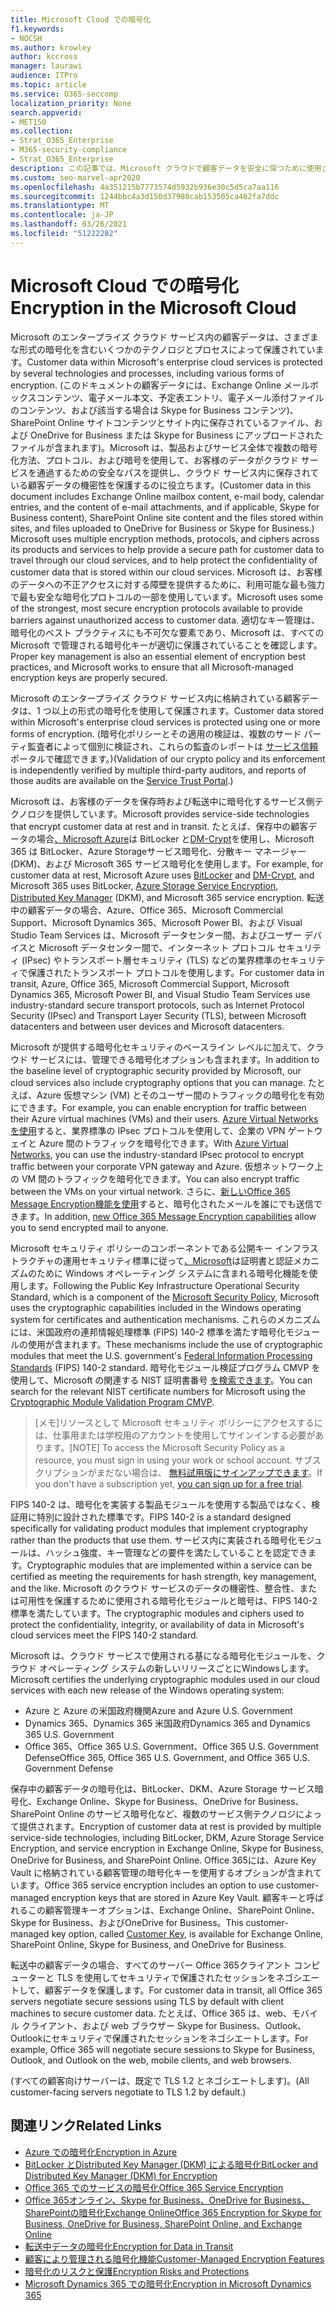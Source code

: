 ```yaml
---
title: Microsoft Cloud での暗号化
f1.keywords:
- NOCSH
ms.author: krowley
author: kccross
manager: laurawi
audience: ITPro
ms.topic: article
ms.service: O365-seccomp
localization_priority: None
search.appverid:
- MET150
ms.collection:
- Strat_O365_Enterprise
- M365-security-compliance
- Strat_O365_Enterprise
description: この記事では、Microsoft クラウドで顧客データを安全に保つために使用されるさまざまな形式の暗号化の概要について説明します。
ms.custom: seo-marvel-apr2020
ms.openlocfilehash: 4a351215b7773574d5932b936e30c5d5ca7aa116
ms.sourcegitcommit: 1244bbc4a3d150d37980cab153505ca462fa7ddc
ms.translationtype: MT
ms.contentlocale: ja-JP
ms.lasthandoff: 03/26/2021
ms.locfileid: "51222282"
---
```

# <a name="encryption-in-the-microsoft-cloud"></a><span data-ttu-id="69c9c-103">Microsoft Cloud での暗号化</span><span class="sxs-lookup"><span data-stu-id="69c9c-103">Encryption in the Microsoft Cloud</span></span>

<span data-ttu-id="69c9c-104">Microsoft のエンタープライズ クラウド サービス内の顧客データは、さまざまな形式の暗号化を含むいくつかのテクノロジとプロセスによって保護されています。</span><span class="sxs-lookup"><span data-stu-id="69c9c-104">Customer data within Microsoft's enterprise cloud services is protected by several technologies and processes, including various forms of encryption.</span></span> <span data-ttu-id="69c9c-105">(このドキュメントの顧客データには、Exchange Online メールボックスコンテンツ、電子メール本文、予定表エントリ、電子メール添付ファイルのコンテンツ、および該当する場合は Skype for Business コンテンツ)、SharePoint Online サイトコンテンツとサイト内に保存されているファイル、および OneDrive for Business または Skype for Business にアップロードされたファイルが含まれます)。Microsoft は、製品およびサービス全体で複数の暗号化方法、プロトコル、および暗号を使用して、お客様のデータがクラウド サービスを通過するための安全なパスを提供し、クラウド サービス内に保存されている顧客データの機密性を保護するのに役立ちます。</span><span class="sxs-lookup"><span data-stu-id="69c9c-105">(Customer data in this document includes Exchange Online mailbox content, e-mail body, calendar entries, and the content of e-mail attachments, and if applicable, Skype for Business content), SharePoint Online site content and the files stored within sites, and files uploaded to OneDrive for Business or Skype for Business.) Microsoft uses multiple encryption methods, protocols, and ciphers across its products and services to help provide a secure path for customer data to travel through our cloud services, and to help protect the confidentiality of customer data that is stored within our cloud services.</span></span> <span data-ttu-id="69c9c-106">Microsoft は、お客様のデータへの不正アクセスに対する障壁を提供するために、利用可能な最も強力で最も安全な暗号化プロトコルの一部を使用しています。</span><span class="sxs-lookup"><span data-stu-id="69c9c-106">Microsoft uses some of the strongest, most secure encryption protocols available to provide barriers against unauthorized access to customer data.</span></span> <span data-ttu-id="69c9c-107">適切なキー管理は、暗号化のベスト プラクティスにも不可欠な要素であり、Microsoft は、すべての Microsoft で管理される暗号化キーが適切に保護されていることを確認します。</span><span class="sxs-lookup"><span data-stu-id="69c9c-107">Proper key management is also an essential element of encryption best practices, and Microsoft works to ensure that all Microsoft-managed encryption keys are properly secured.</span></span>

<span data-ttu-id="69c9c-108">Microsoft のエンタープライズ クラウド サービス内に格納されている顧客データは、1 つ以上の形式の暗号化を使用して保護されます。</span><span class="sxs-lookup"><span data-stu-id="69c9c-108">Customer data stored within Microsoft's enterprise cloud services is protected using one or more forms of encryption.</span></span> <span data-ttu-id="69c9c-109">(暗号化ポリシーとその適用の検証は、複数のサード パーティ監査者によって個別に検証され、これらの監査のレポートは [サービス信頼](https://aka.ms/stp)ポータルで確認できます。)</span><span class="sxs-lookup"><span data-stu-id="69c9c-109">(Validation of our crypto policy and its enforcement is independently verified by multiple third-party auditors, and reports of those audits are available on the [Service Trust Portal](https://aka.ms/stp).)</span></span>

<span data-ttu-id="69c9c-110">Microsoft は、お客様のデータを保存時および転送中に暗号化するサービス側テクノロジを提供しています。</span><span class="sxs-lookup"><span data-stu-id="69c9c-110">Microsoft provides service-side technologies that encrypt customer data at rest and in transit.</span></span> <span data-ttu-id="69c9c-111">たとえば、保存中の顧客データの場合[、Microsoft Azure](/windows/device-security/bitlocker/bitlocker-overview)は BitLocker と[DM-Crypt](https://en.wikipedia.org/wiki/Dm-crypt)を使用し、Microsoft 365 は BitLocker、Azure Storage[](/azure/)サービス暗号化、分散キー マネージャー [](./exchange-online-secures-email-secrets.md) (DKM)、および Microsoft 365 サービス暗号化を使用します。</span><span class="sxs-lookup"><span data-stu-id="69c9c-111">For example, for customer data at rest, Microsoft Azure uses [BitLocker](/windows/device-security/bitlocker/bitlocker-overview) and [DM-Crypt](https://en.wikipedia.org/wiki/Dm-crypt), and Microsoft 365 uses BitLocker, [Azure Storage Service Encryption](/azure/), [Distributed Key Manager](./exchange-online-secures-email-secrets.md) (DKM), and Microsoft 365 service encryption.</span></span> <span data-ttu-id="69c9c-112">転送中の顧客データの場合、Azure、Office 365、Microsoft Commercial Support、Microsoft Dynamics 365、Microsoft Power BI、および Visual Studio Team Services は、Microsoft データセンター間、およびユーザー デバイスと Microsoft データセンター間で、インターネット プロトコル セキュリティ (IPsec) やトランスポート層セキュリティ (TLS) などの業界標準のセキュリティで保護されたトランスポート プロトコルを使用します。</span><span class="sxs-lookup"><span data-stu-id="69c9c-112">For customer data in transit, Azure, Office 365, Microsoft Commercial Support, Microsoft Dynamics 365, Microsoft Power BI, and Visual Studio Team Services use industry-standard secure transport protocols, such as Internet Protocol Security (IPsec) and Transport Layer Security (TLS), between Microsoft datacenters and between user devices and Microsoft datacenters.</span></span>

<span data-ttu-id="69c9c-113">Microsoft が提供する暗号化セキュリティのベースライン レベルに加えて、クラウド サービスには、管理できる暗号化オプションも含まれます。</span><span class="sxs-lookup"><span data-stu-id="69c9c-113">In addition to the baseline level of cryptographic security provided by Microsoft, our cloud services also include cryptography options that you can manage.</span></span> <span data-ttu-id="69c9c-114">たとえば、Azure 仮想マシン (VM) とそのユーザー間のトラフィックの暗号化を有効にできます。</span><span class="sxs-lookup"><span data-stu-id="69c9c-114">For example, you can enable encryption for traffic between their Azure virtual machines (VMs) and their users.</span></span> <span data-ttu-id="69c9c-115">[Azure Virtual Networks を使用](https://azure.microsoft.com/services/virtual-network/)すると、業界標準の IPsec プロトコルを使用して、企業の VPN ゲートウェイと Azure 間のトラフィックを暗号化できます。</span><span class="sxs-lookup"><span data-stu-id="69c9c-115">With [Azure Virtual Networks](https://azure.microsoft.com/services/virtual-network/), you can use the industry-standard IPsec protocol to encrypt traffic between your corporate VPN gateway and Azure.</span></span> <span data-ttu-id="69c9c-116">仮想ネットワーク上の VM 間のトラフィックを暗号化できます。</span><span class="sxs-lookup"><span data-stu-id="69c9c-116">You can also encrypt traffic between the VMs on your virtual network.</span></span> <span data-ttu-id="69c9c-117">さらに、[新しいOffice 365 Message Encryption機能を使用](set-up-new-message-encryption-capabilities.md)すると、暗号化されたメールを誰にでも送信できます。</span><span class="sxs-lookup"><span data-stu-id="69c9c-117">In addition, [new Office 365 Message Encryption capabilities](set-up-new-message-encryption-capabilities.md) allow you to send encrypted mail to anyone.</span></span>

<span data-ttu-id="69c9c-118">Microsoft セキュリティ ポリシーのコンポーネントである公開キー インフラストラクチャの運用セキュリティ標準に従って[、Microsoft](https://servicetrust.microsoft.com/ViewPage/TrustDocuments?command=Download&downloadType=Document&downloadId=5868ecc8-50b7-4f91-b43f-640e2b99e86e&docTab=6d000410-c9e9-11e7-9a91-892aae8839ad_FAQ%20and%20White%20Papers)は証明書と認証メカニズムのために Windows オペレーティング システムに含まれる暗号化機能を使用します。</span><span class="sxs-lookup"><span data-stu-id="69c9c-118">Following the Public Key Infrastructure Operational Security Standard, which is a component of the [Microsoft Security Policy](https://servicetrust.microsoft.com/ViewPage/TrustDocuments?command=Download&downloadType=Document&downloadId=5868ecc8-50b7-4f91-b43f-640e2b99e86e&docTab=6d000410-c9e9-11e7-9a91-892aae8839ad_FAQ%20and%20White%20Papers), Microsoft uses the cryptographic capabilities included in the Windows operating system for certificates and authentication mechanisms.</span></span> <span data-ttu-id="69c9c-119">これらのメカニズムには、米国政府の連邦情報処理標準[](https://csrc.nist.gov/publications/PubsFIPS.html) (FIPS) 140-2 標準を満たす暗号化モジュールの使用が含まれます。</span><span class="sxs-lookup"><span data-stu-id="69c9c-119">These mechanisms include the use of cryptographic modules that meet the U.S. government's [Federal Information Processing Standards](https://csrc.nist.gov/publications/PubsFIPS.html) (FIPS) 140-2 standard.</span></span> <span data-ttu-id="69c9c-120">暗号化モジュール検証プログラム CMVP を使用して、Microsoft の関連する NIST 証明書番号 [を検索できます](https://csrc.nist.gov/projects/cryptographic-module-validation-program/validated-modules/search)。</span><span class="sxs-lookup"><span data-stu-id="69c9c-120">You can search for the relevant NIST certificate numbers for Microsoft using the [Cryptographic Module Validation Program CMVP](https://csrc.nist.gov/projects/cryptographic-module-validation-program/validated-modules/search).</span></span>

> <span data-ttu-id="69c9c-121">[メモ]リソースとして Microsoft セキュリティ ポリシーにアクセスするには、仕事用または学校用のアカウントを使用してサインインする必要があります。</span><span class="sxs-lookup"><span data-stu-id="69c9c-121">[NOTE] To access the Microsoft Security Policy as a resource, you must sign in using your work or school account.</span></span> <span data-ttu-id="69c9c-122">サブスクリプションがまだない場合は、 [無料試用版にサインアップできます](https://servicetrust.microsoft.com/Home/TrialSubscriptions)。</span><span class="sxs-lookup"><span data-stu-id="69c9c-122">If you don't have a subscription yet, [you can sign up for a free trial](https://servicetrust.microsoft.com/Home/TrialSubscriptions).</span></span>

<span data-ttu-id="69c9c-123">FIPS 140-2 は、暗号化を実装する製品モジュールを使用する製品ではなく、検証用に特別に設計された標準です。</span><span class="sxs-lookup"><span data-stu-id="69c9c-123">FIPS 140-2 is a standard designed specifically for validating product modules that implement cryptography rather than the products that use them.</span></span> <span data-ttu-id="69c9c-124">サービス内に実装される暗号化モジュールは、ハッシュ強度、キー管理などの要件を満たしていることを認定できます。</span><span class="sxs-lookup"><span data-stu-id="69c9c-124">Cryptographic modules that are implemented within a service can be certified as meeting the requirements for hash strength, key management, and the like.</span></span> <span data-ttu-id="69c9c-125">Microsoft のクラウド サービスのデータの機密性、整合性、または可用性を保護するために使用される暗号化モジュールと暗号は、FIPS 140-2 標準を満たしています。</span><span class="sxs-lookup"><span data-stu-id="69c9c-125">The cryptographic modules and ciphers used to protect the confidentiality, integrity, or availability of data in Microsoft's cloud services meet the FIPS 140-2 standard.</span></span>

<span data-ttu-id="69c9c-126">Microsoft は、クラウド サービスで使用される基になる暗号化モジュールを、クラウド オペレーティング システムの新しいリリースごとにWindowsします。</span><span class="sxs-lookup"><span data-stu-id="69c9c-126">Microsoft certifies the underlying cryptographic modules used in our cloud services with each new release of the Windows operating system:</span></span>

- <span data-ttu-id="69c9c-127">Azure と Azure の米国政府機関</span><span class="sxs-lookup"><span data-stu-id="69c9c-127">Azure and Azure U.S. Government</span></span>
- <span data-ttu-id="69c9c-128">Dynamics 365、Dynamics 365 米国政府</span><span class="sxs-lookup"><span data-stu-id="69c9c-128">Dynamics 365 and Dynamics 365 U.S. Government</span></span>
- <span data-ttu-id="69c9c-129">Office 365、Office 365 U.S. Government、Office 365 U.S. Government Defense</span><span class="sxs-lookup"><span data-stu-id="69c9c-129">Office 365, Office 365 U.S. Government, and Office 365 U.S. Government Defense</span></span>

<span data-ttu-id="69c9c-130">保存中の顧客データの暗号化は、BitLocker、DKM、Azure Storage サービス暗号化、Exchange Online、Skype for Business、OneDrive for Business、SharePoint Online のサービス暗号化など、複数のサービス側テクノロジによって提供されます。</span><span class="sxs-lookup"><span data-stu-id="69c9c-130">Encryption of customer data at rest is provided by multiple service-side technologies, including BitLocker, DKM, Azure Storage Service Encryption, and service encryption in Exchange Online, Skype for Business, OneDrive for Business, and SharePoint Online.</span></span> <span data-ttu-id="69c9c-131">Office 365には、Azure Key Vault に格納されている顧客管理の暗号化キーを使用するオプションが含まれています。</span><span class="sxs-lookup"><span data-stu-id="69c9c-131">Office 365 service encryption includes an option to use customer-managed encryption keys that are stored in Azure Key Vault.</span></span> <span data-ttu-id="69c9c-132">顧客キーと呼ばれるこの顧客管理キー[](./customer-key-overview.md)オプションは、Exchange Online、SharePoint Online、Skype for Business、およびOneDrive for Business。</span><span class="sxs-lookup"><span data-stu-id="69c9c-132">This customer-managed key option, called [Customer Key](./customer-key-overview.md), is available for Exchange Online, SharePoint Online, Skype for Business, and OneDrive for Business.</span></span>

<span data-ttu-id="69c9c-133">転送中の顧客データの場合、すべてのサーバー Office 365クライアント コンピューターと TLS を使用してセキュリティで保護されたセッションをネゴシエートして、顧客データを保護します。</span><span class="sxs-lookup"><span data-stu-id="69c9c-133">For customer data in transit, all Office 365 servers negotiate secure sessions using TLS by default with client machines to secure customer data.</span></span> <span data-ttu-id="69c9c-134">たとえば、Office 365 は、web、モバイル クライアント、および web ブラウザー Skype for Business、Outlook、Outlookにセキュリティで保護されたセッションをネゴシエートします。</span><span class="sxs-lookup"><span data-stu-id="69c9c-134">For example, Office 365 will negotiate secure sessions to Skype for Business, Outlook, and Outlook on the web, mobile clients, and web browsers.</span></span>

<span data-ttu-id="69c9c-135">(すべての顧客向けサーバーは、既定で TLS 1.2 とネゴシエートします)。</span><span class="sxs-lookup"><span data-stu-id="69c9c-135">(All customer-facing servers negotiate to TLS 1.2 by default.)</span></span>

## <a name="related-links"></a><span data-ttu-id="69c9c-136">関連リンク</span><span class="sxs-lookup"><span data-stu-id="69c9c-136">Related Links</span></span>

- [<span data-ttu-id="69c9c-137">Azure での暗号化</span><span class="sxs-lookup"><span data-stu-id="69c9c-137">Encryption in Azure</span></span>](office-365-azure-encryption.md)
- [<span data-ttu-id="69c9c-138">BitLocker とDistributed Key Manager (DKM) による暗号化</span><span class="sxs-lookup"><span data-stu-id="69c9c-138">BitLocker and Distributed Key Manager (DKM) for Encryption</span></span>](office-365-bitlocker-and-distributed-key-manager-for-encryption.md)
- [<span data-ttu-id="69c9c-139">Office 365 でのサービスの暗号化</span><span class="sxs-lookup"><span data-stu-id="69c9c-139">Office 365 Service Encryption</span></span>](office-365-service-encryption.md)
- [<span data-ttu-id="69c9c-140">Office 365オンライン、Skype for Business、OneDrive for Business、SharePointの暗号化Exchange Online</span><span class="sxs-lookup"><span data-stu-id="69c9c-140">Office 365 Encryption for Skype for Business, OneDrive for Business, SharePoint Online, and Exchange Online</span></span>](https://docs.microsoft.com/compliance/assurance/assurance-encryption-for-microsoft-365-services) 
- [<span data-ttu-id="69c9c-141">転送中データの暗号化</span><span class="sxs-lookup"><span data-stu-id="69c9c-141">Encryption for Data in Transit</span></span>](/compliance/assurance/assurance-encryption-in-transit)
- [<span data-ttu-id="69c9c-142">顧客により管理される暗号化機能</span><span class="sxs-lookup"><span data-stu-id="69c9c-142">Customer-Managed Encryption Features</span></span>](office-365-customer-managed-encryption-features.md)
- [<span data-ttu-id="69c9c-143">暗号化のリスクと保護</span><span class="sxs-lookup"><span data-stu-id="69c9c-143">Encryption Risks and Protections</span></span>](office-365-encryption-risks-and-protections.md)
- [<span data-ttu-id="69c9c-144">Microsoft Dynamics 365 での暗号化</span><span class="sxs-lookup"><span data-stu-id="69c9c-144">Encryption in Microsoft Dynamics 365</span></span>](office-365-encryption-in-microsoft-dynamics-365.md)